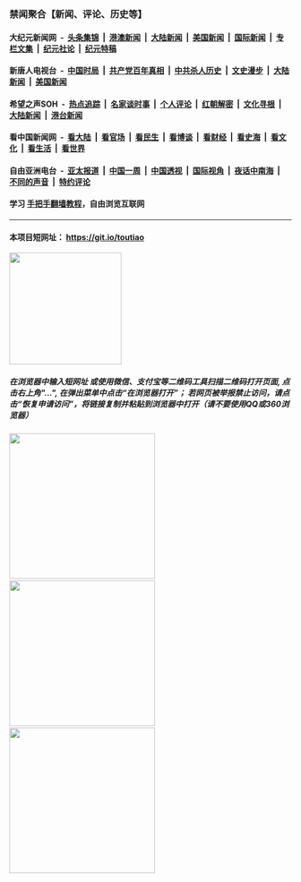 ### 禁闻聚合【新闻、评论、历史等】

#### 大纪元新闻网 &nbsp;-&nbsp; [头条集锦](indexes/E头条集锦.md?t=02060622) &nbsp;|&nbsp; [港澳新闻](indexes/E港澳新闻.md?t=02060622)  &nbsp;|&nbsp; [大陆新闻](indexes/E大陆新闻.md?t=02060622) &nbsp;|&nbsp; [美国新闻](indexes/E美国新闻.md?t=02060622) &nbsp;|&nbsp; [国际新闻](indexes/E国际新闻.md?t=02060622) &nbsp;|&nbsp; [专栏文集](indexes/E专栏文集.md?t=02060622) &nbsp;|&nbsp; [纪元社论](indexes/E纪元社论.md?t=02060622) &nbsp;|&nbsp; [纪元特稿](indexes/E纪元特稿.md?t=02060622) 

#### 新唐人电视台 &nbsp;-&nbsp; [中国时局](indexes/N中国时局.md?t=02060622) &nbsp;|&nbsp; [共产党百年真相](indexes/N共产党百年真相.md?t=02060622) &nbsp;|&nbsp; [中共杀人历史](indexes/N中共杀人历史.md?t=02060622) &nbsp;|&nbsp; [文史漫步](indexes/N文史漫步.md?t=02060622) &nbsp;|&nbsp; [大陆新闻](indexes/N大陆新闻.md?t=02060622) &nbsp;|&nbsp; [美国新闻](indexes/N美国新闻.md?t=02060622)

#### 希望之声SOH &nbsp;-&nbsp; [热点追踪](indexes/H热点追踪.md?t=02060622) &nbsp;|&nbsp; [名家谈时事](indexes/H名家谈时事.md?t=02060622) &nbsp;|&nbsp; [个人评论](indexes/H个人评论.md?t=02060622)  &nbsp;|&nbsp; [红朝解密](indexes/H红朝解密.md?t=02060622) &nbsp;|&nbsp; [文化寻根](indexes/H文化寻根.md?t=02060622) &nbsp;|&nbsp; [大陆新闻](indexes/H大陆新闻.md?t=02060622) &nbsp;|&nbsp; [港台新闻](indexes/H港台新闻.md?t=02060622)

#### 看中国新闻网 &nbsp;-&nbsp; [看大陆](indexes/S看大陆.md?t=02060622) &nbsp;|&nbsp; [看官场](indexes/S看官场.md?t=02060622) &nbsp;|&nbsp; [看民生](indexes/S看民生.md?t=02060622)  &nbsp;|&nbsp; [看博谈](indexes/S看博谈.md?t=02060622) &nbsp;|&nbsp; [看财经](indexes/S看财经.md?t=02060622) &nbsp;|&nbsp; [看史海](indexes/S看史海.md?t=02060622) &nbsp;|&nbsp; [看文化](indexes/S看文化.md?t=02060622) &nbsp;|&nbsp; [看生活](indexes/S看生活.md?t=02060622) &nbsp;|&nbsp; [看世界](indexes/S看世界.md?t=02060622)

#### 自由亚洲电台 &nbsp;-&nbsp; [亚太报道](indexes/R亚太报道.md?t=02060622) &nbsp;|&nbsp; [中国一周](indexes/R中国一周.md?t=02060622) &nbsp;|&nbsp; [中国透视](indexes/R中国透视.md?t=02060622)  &nbsp;|&nbsp; [国际视角](indexes/R国际视角.md?t=02060622) &nbsp;|&nbsp; [夜话中南海](indexes/R夜话中南海.md?t=02060622) &nbsp;|&nbsp; [不同的声音](indexes/R不同的声音.md?t=02060622) &nbsp;|&nbsp; [特约评论](indexes/R特约评论.md?t=02060622)

#### 学习 [手把手翻墙教程](https://github.com/gfw-breaker/guides/wiki)，自由浏览互联网

----

#### 本项目短网址： https://git.io/toutiao
<img src="https://raw.githubusercontent.com/gfw-breaker/banned-news/master/scripts/img/qr.png" width="200px"/>  

##### 在浏览器中输入短网址 或使用微信、支付宝等二维码工具扫描二维码打开页面, 点击右上角"...", 在弹出菜单中点击“在浏览器打开”； 若网页被举报禁止访问，请点击“恢复申请访问”，将链接复制并粘贴到浏览器中打开（请不要使用QQ或360浏览器）

<img src="https://raw.githubusercontent.com/gfw-breaker/banned-news/master/scripts/img/1.png" width="260px"/> &nbsp; <img src="https://raw.githubusercontent.com/gfw-breaker/banned-news/master/scripts/img/2.png" width="260px"/> &nbsp; <img src="https://raw.githubusercontent.com/gfw-breaker/banned-news/master/scripts/img/3.png" width="260px"/>
